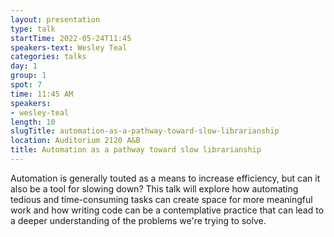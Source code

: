 ```yaml
---
layout: presentation
type: talk 
startTime: 2022-05-24T11:45
speakers-text: Wesley Teal
categories: talks
day: 1
group: 1
spot: 7
time: 11:45 AM
speakers:
- wesley-teal
length: 10
slugTitle: automation-as-a-pathway-toward-slow-librarianship
location: Auditorium 2120 A&B
title: Automation as a pathway toward slow librarianship
---
```

Automation is generally touted as a means to increase efficiency, but can it also be a tool for slowing down? This talk will explore how automating tedious and time-consuming tasks can create space for more meaningful work and how writing code can be a contemplative practice that can lead to a deeper understanding of the problems we're trying to solve.